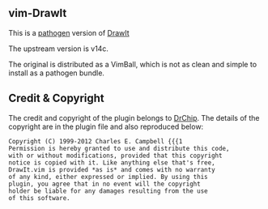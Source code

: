 ## vim-DrawIt

This is a [pathogen](https://github.com/tpope/vim-pathogen/) version of [DrawIt](http://www.drchip.org/astronaut/vim/index.html#DRAWIT)

The upstream version is v14c.

The original is distributed as a VimBall, which is not as clean and simple to install as a pathogen bundle.

## Credit & Copyright
The credit and copyright of the plugin belongs to [DrChip](http://www.drchip.org).
The details of the copyright are in the plugin file and also reproduced below:

```
Copyright (C) 1999-2012 Charles E. Campbell {{{1
Permission is hereby granted to use and distribute this code,
with or without modifications, provided that this copyright
notice is copied with it. Like anything else that's free,
DrawIt.vim is provided *as is* and comes with no warranty
of any kind, either expressed or implied. By using this
plugin, you agree that in no event will the copyright
holder be liable for any damages resulting from the use
of this software.
```
